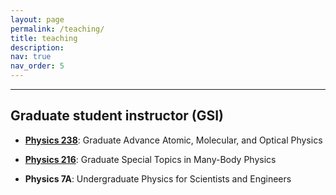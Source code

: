 ```yaml
---
layout: page
permalink: /teaching/
title: teaching
description: 
nav: true
nav_order: 5
---
```


***  

## Graduate student instructor (GSI)

- [**Physics 238**](https://classes.berkeley.edu/content/2020-Fall-PHYSICS-238-001-LEC-001): Graduate Advance Atomic, Molecular, and Optical Physics

-  [**Physics 216**](https://classes.berkeley.edu/content/2018-spring-physics-216-001-lec-001): Graduate Special Topics in Many-Body Physics

- **Physics 7A**: Undergraduate Physics for Scientists and Engineers